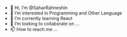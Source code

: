 - 👋 Hi, I’m @SaharRahneshin
- 👀 I’m interested in Programming and Other Language
- 🌱 I’m currently learning React
- 💞️ I’m looking to collaborate on ...
- 📫 How to reach me ...

<!---
SaharRahneshin/SaharRahneshin is a ✨ special ✨ repository because its `README.md` (this file) appears on your GitHub profile.
You can click the Preview link to take a look at your changes.
--->
